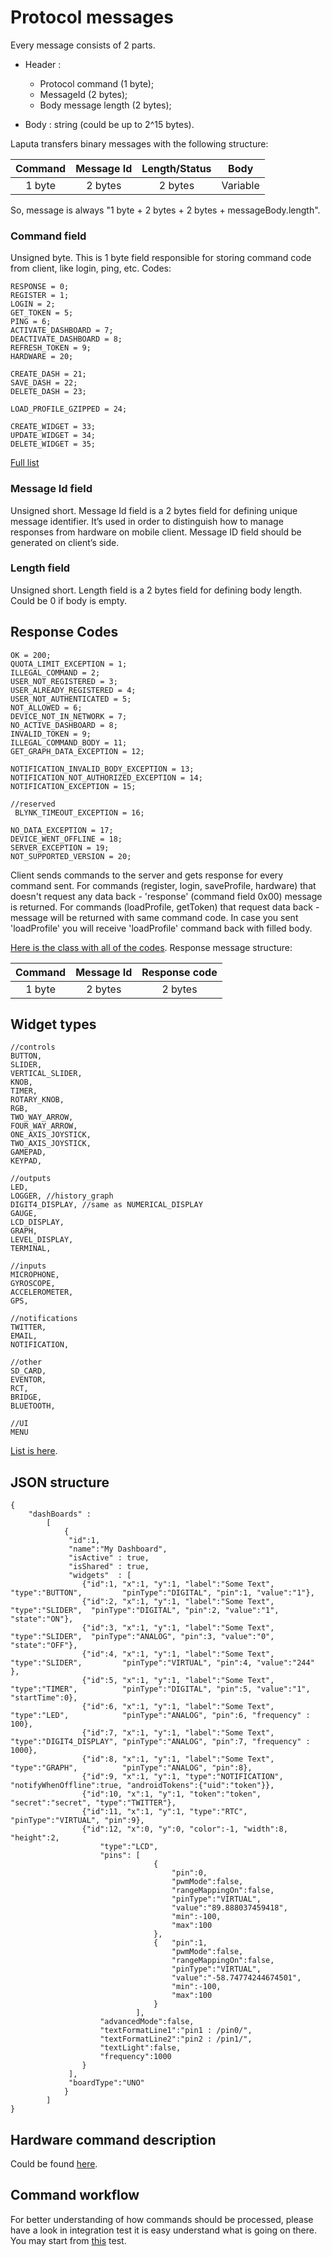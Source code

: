 # Protocol messages

Every message consists of 2 parts.

+ Header :
    + Protocol command (1 byte);
    + MessageId (2 bytes);
    + Body message length (2 bytes);

+ Body : string (could be up to 2^15 bytes).

Laputa transfers binary messages with the following structure:

| Command       | Message Id    | Length/Status   | Body     |
|:-------------:|:-------------:|:---------------:|:--------:|
| 1 byte        | 2 bytes       | 2 bytes         | Variable |

So, message is always "1 byte + 2 bytes + 2 bytes + messageBody.length".

### Command field
Unsigned byte.
This is 1 byte field responsible for storing command code from client, like login, ping, etc. Codes:

    RESPONSE = 0;  
    REGISTER = 1;              
    LOGIN = 2;                  
    GET_TOKEN = 5; 
    PING = 6;      
    ACTIVATE_DASHBOARD = 7;
    DEACTIVATE_DASHBOARD = 8;
    REFRESH_TOKEN = 9;
    HARDWARE = 20;
    
    CREATE_DASH = 21;
    SAVE_DASH = 22;
    DELETE_DASH = 23;
    
    LOAD_PROFILE_GZIPPED = 24;

    CREATE_WIDGET = 33;
    UPDATE_WIDGET = 34;
    DELETE_WIDGET = 35;

[Full list](https://github.com/blynkkk/laputa-server/blob/master/server/core/src/main/java/cc/laputa/server/core/protocol/enums/Command.java#L11) 

### Message Id field
Unsigned short.
Message Id field is a 2 bytes field for defining unique message identifier. It’s used in order to distinguish 
how to manage responses from hardware on mobile client. Message ID field should be generated on client’s side.

### Length field
Unsigned short.
Length field is a 2 bytes field for defining body length. Could be 0 if body is empty.

## Response Codes

    OK = 200;
    QUOTA_LIMIT_EXCEPTION = 1;
    ILLEGAL_COMMAND = 2;
    USER_NOT_REGISTERED = 3;
    USER_ALREADY_REGISTERED = 4;
    USER_NOT_AUTHENTICATED = 5;
    NOT_ALLOWED = 6;
    DEVICE_NOT_IN_NETWORK = 7;
    NO_ACTIVE_DASHBOARD = 8;
    INVALID_TOKEN = 9;
    ILLEGAL_COMMAND_BODY = 11;
    GET_GRAPH_DATA_EXCEPTION = 12;
    
    NOTIFICATION_INVALID_BODY_EXCEPTION = 13;
    NOTIFICATION_NOT_AUTHORIZED_EXCEPTION = 14;
    NOTIFICATION_EXCEPTION = 15;
    
    //reserved
     BLYNK_TIMEOUT_EXCEPTION = 16;
     
    NO_DATA_EXCEPTION = 17;
    DEVICE_WENT_OFFLINE = 18;
    SERVER_EXCEPTION = 19;
    NOT_SUPPORTED_VERSION = 20;

Client sends commands to the server and gets response for every command sent.
For commands (register, login, saveProfile, hardware) that doesn't request any data back - 'response' (command field 0x00) message is returned.
For commands (loadProfile, getToken) that request data back - message will be returned with same command code. In case you sent 'loadProfile' you will receive 'loadProfile' command back with filled body.

[Here is the class with all of the codes](https://github.com/blynkkk/laputa-server/blob/master/server/core/src/main/java/cc/laputa/server/core/protocol/enums/Response.java#L12).
Response message structure:

| Command       | Message Id    | Response code   |
|:-------------:|:-------------:|:---------------:|
| 1 byte        | 2 bytes       | 2 bytes         |


## Widget types

    //controls
    BUTTON,
    SLIDER,
    VERTICAL_SLIDER,
    KNOB,
    TIMER,
    ROTARY_KNOB,
    RGB,
    TWO_WAY_ARROW,
    FOUR_WAY_ARROW,
    ONE_AXIS_JOYSTICK,
    TWO_AXIS_JOYSTICK,
    GAMEPAD,
    KEYPAD,

    //outputs
    LED,
    LOGGER, //history_graph
    DIGIT4_DISPLAY, //same as NUMERICAL_DISPLAY
    GAUGE,
    LCD_DISPLAY,
    GRAPH,
    LEVEL_DISPLAY,
    TERMINAL,

    //inputs
    MICROPHONE,
    GYROSCOPE,
    ACCELEROMETER,
    GPS,

    //notifications
    TWITTER,
    EMAIL,
    NOTIFICATION,

    //other
    SD_CARD,
    EVENTOR,
    RCT,
    BRIDGE,
    BLUETOOTH,

    //UI
    MENU


[List is here](https://github.com/blynkkk/laputa-server/blob/master/server/core/src/main/java/cc/laputa/server/core/model/enums/WidgetType.java#L8).

## JSON structure

    {
        "dashBoards" :
            [
                {
                 "id":1,
                 "name":"My Dashboard",
                 "isActive" : true,
                 "isShared" : true,
                 "widgets"  : [
                    {"id":1, "x":1, "y":1, "label":"Some Text", "type":"BUTTON",         "pinType":"DIGITAL", "pin":1, "value":"1"},
                    {"id":2, "x":1, "y":1, "label":"Some Text", "type":"SLIDER",  "pinType":"DIGITAL", "pin":2, "value":"1", "state":"ON"},
                    {"id":3, "x":1, "y":1, "label":"Some Text", "type":"SLIDER",  "pinType":"ANALOG", "pin":3, "value":"0", "state":"OFF"},
                    {"id":4, "x":1, "y":1, "label":"Some Text", "type":"SLIDER",         "pinType":"VIRTUAL", "pin":4, "value":"244" },
                    {"id":5, "x":1, "y":1, "label":"Some Text", "type":"TIMER",          "pinType":"DIGITAL", "pin":5, "value":"1", "startTime":0},
                    {"id":6, "x":1, "y":1, "label":"Some Text", "type":"LED",            "pinType":"ANALOG", "pin":6, "frequency" : 100},
                    {"id":7, "x":1, "y":1, "label":"Some Text", "type":"DIGIT4_DISPLAY", "pinType":"ANALOG", "pin":7, "frequency" : 1000},
                    {"id":8, "x":1, "y":1, "label":"Some Text", "type":"GRAPH",          "pinType":"ANALOG", "pin":8},
                    {"id":9, "x":1, "y":1, "type":"NOTIFICATION", "notifyWhenOffline":true, "androidTokens":{"uid":"token"}},
                    {"id":10, "x":1, "y":1, "token":"token", "secret":"secret", "type":"TWITTER"},
                    {"id":11, "x":1, "y":1, "type":"RTC", "pinType":"VIRTUAL", "pin":9},
                    {"id":12, "x":0, "y":0, "color":-1, "width":8, "height":2,
                        "type":"LCD",
                        "pins": [
                                    {
                                        "pin":0,
                                        "pwmMode":false,
                                        "rangeMappingOn":false,
                                        "pinType":"VIRTUAL",
                                        "value":"89.888037459418",
                                        "min":-100,
                                        "max":100
                                    },
                                    {   "pin":1,
                                        "pwmMode":false,
                                        "rangeMappingOn":false,
                                        "pinType":"VIRTUAL",
                                        "value":"-58.74774244674501",
                                        "min":-100,
                                        "max":100
                                    }
                                ],
                        "advancedMode":false,
                        "textFormatLine1":"pin1 : /pin0/",
                        "textFormatLine2":"pin2 : /pin1/",
                        "textLight":false,
                        "frequency":1000
                    }
                 ],
                 "boardType":"UNO"
                }
            ]
    }
    
## Hardware command description
    
Could be found [here](https://github.com/blynkkk/laputa-library/blob/master/docs/Implementing.md#hardwarebridge-command-body).
    
## Command workflow

For better understanding of how commands should be processed, please have a look in integration test 
it is easy understand what is going on there. You may start from [this](https://github.com/blynkkk/laputa-server/blob/master/integration-tests/src/test/java/cc/laputa/integration/tcp/MainWorkflowTest.java#L78) test.